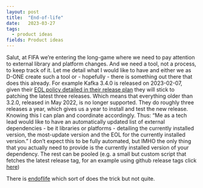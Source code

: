 ```yaml
---
layout: post
title:  "End-of-life"
date:   2023-03-27
tags:
  - product ideas
fields: Product ideas
---
```


Salut, at FIFA we’re entering the long-game where we need to pay attention to external library and platform changes. And we need a tool, not a process, to keep track of it. Let me detail what I would like to have and either we as D-ONE create such a tool or - hopefully - there is something out there that does this already.
For example Kafka 3.4.0 is released on 2023-02-07, given their [EOL policy detailed in their release plan](https://cwiki.apache.org/confluence/display/KAFKA/Time+Based+Release+Plan#TimeBasedReleasePlan-WhatIsOurEOLPolicy?) they will stick to patching the latest three releases. Which means that everything older than 3.2.0, released in May 2022, is no longer supported. They do roughly three releases a year, which gives us a year to install and test the new release. Knowing this I can plan and coordinate accordingly.
Thus: “Me as a tech lead would like to have an automatically updated list of external dependencies - be it libraries or platforms - detailing the currently installed version, the most-update version and the EOL for the currently installed version.”
I don’t expect this to be fully automated, but IMHO the only thing that you actually need to provide is the currently installed version of your dependency. The rest can be pooled (e.g. a small but custom script that fetches the latest release tag, for an example using github release tags click [here](https://stackoverflow.com/questions/29109673/is-there-a-way-to-get-the-latest-tag-of-a-given-repo-using-github-api-v3))

There is [endoflife](https://endoflife.date/) which sort of does the trick but not quite.
